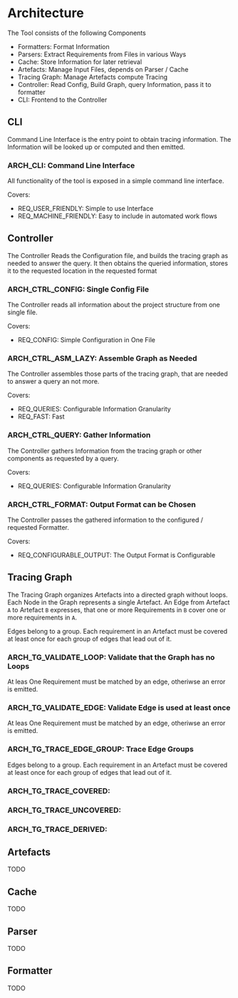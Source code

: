 # Architecture

The Tool consists of the following Components

*   Formatters:     Format Information
*   Parsers:        Extract Requirements from Files in various Ways
*   Cache:          Store Information for later retrieval
*   Artefacts:      Manage Input Files, depends on Parser / Cache
*   Tracing Graph:  Manage Artefacts compute Tracing
*   Controller:     Read Config, Build Graph, query Information, pass it to
                    formatter
*   CLI:            Frontend to the Controller




## CLI


Command Line Interface is the entry point to obtain tracing information. The
Information will be looked up or computed and then emitted.

### ARCH_CLI: Command Line Interface

All functionality of the tool is exposed in a simple command line interface.

Covers:
*  REQ_USER_FRIENDLY: Simple to use Interface
*  REQ_MACHINE_FRIENDLY: Easy to include in automated work flows

## Controller

The Controller Reads the Configuration file, and builds the tracing graph as
needed to answer the query. It then obtains the queried information, stores it
to the requested location in the requested format

### ARCH_CTRL_CONFIG: Single Config File

The Controller reads all information about the project structure from one single
file.

Covers:
*   REQ_CONFIG: Simple Configuration in One File


### ARCH_CTRL_ASM_LAZY: Assemble Graph as Needed

The Controller assembles those parts of the tracing graph, that are needed to
answer a query an not more.

Covers:
*   REQ_QUERIES: Configurable Information Granularity
*   REQ_FAST: Fast

### ARCH_CTRL_QUERY: Gather Information

The Controller gathers Information from the tracing graph or other components as
requested by a query.

Covers:
*   REQ_QUERIES: Configurable Information Granularity

### ARCH_CTRL_FORMAT: Output Format can be Chosen

The Controller passes the gathered information to the configured / requested
Formatter.

Covers:
*   REQ_CONFIGURABLE_OUTPUT: The Output Format is Configurable


## Tracing Graph

The Tracing Graph organizes Artefacts into a directed graph without loops.
Each Node in the Graph represents a single Artefact. An Edge from Artefact `A`
to Artefact `B` expresses, that one or more Requirements in `B` cover one or
more requirements in `A`.

Edges belong to a group. Each requirement in an Artefact must be covered at
least once for each group of edges that lead out of it.

### ARCH_TG_VALIDATE_LOOP: Validate that the Graph has no Loops

At leas One Requirement must be matched by an edge, otheriwse an error is
emitted.

### ARCH_TG_VALIDATE_EDGE: Validate Edge is used at least once

At leas One Requirement must be matched by an edge, otheriwse an error is
emitted.

### ARCH_TG_TRACE_EDGE_GROUP: Trace Edge Groups

Edges belong to a group. Each requirement in an Artefact must be covered at
least once for each group of edges that lead out of it.

### ARCH_TG_TRACE_COVERED: 
### ARCH_TG_TRACE_UNCOVERED: 
### ARCH_TG_TRACE_DERIVED: 

## Artefacts

TODO

## Cache
TODO
## Parser
TODO
## Formatter
TODO
